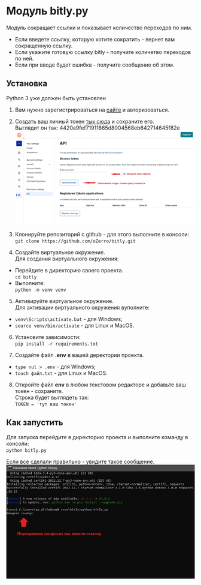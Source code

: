 # Модуль bitly.py
Модуль сокращает ссылки и показывает количество переходов по ним.  
- Если введете ссылку, которую хотите сократить - вернет вам сокращенную ссылку.
- Если укажите готовую ссылку bitly - получите количетво переходов по ней.
- Если при вводе будет ошибка - получите сообщение об этом.

## Установка
Python 3 уже должен быть установлен
1. Вам нужно зарегистрироваться на [сайте](https://bitly.com/) и авторизоваться.

2. Создать ваш личный токен [тык сюда](https://app.bitly.com/settings/api/) и сохраните его.  
Выглядит он так: 4420a9fef71911865d8004568eb642714645f82e  
![](https://github.com/oZerro/bitly/blob/main/img/qwe.jpg?raw=true)

3. Клонируйте репозиторий с github - для этого выполните в консоли:  
`git clone https://github.com/oZerro/bitly.git`

4. Создайте виртуальное окружение.  
Для создания виртуального окружения:  
- Перейдите в директорию своего проекта.  
`cd bitly` 
- Выполните:  
`python -m venv venv`

5. Активируйте виртуальное окружение.  
Для активации виртуального окружения вуполните:  
- `venv\Scripts\activate.bat` - для Windows;
- `source venv/bin/activate` - для Linux и MacOS.

6. Установите зависимости:  
 `pip install -r requirements.txt`  

7. Создайте файл **.env** в вашей деректории проекта.  
- `type nul > .env` - для Windows;
- `touch файл.txt` - для Linux и MacOS.

8. Откройте файл **env** в любом текстовом редакторе и добавьте ваш токен - сохраните.  
Строка будет выглядеть так:  
`TOKEN = 'тут ваш токен'`

## Как запустить
Для запуска перейдите в директорию проекта и выполните команду в консоли:    
`python bitly.py`  

Если все сделали правильно - увидите такое сообщение.
![](https://github.com/oZerro/bitly/blob/main/img/23.jpg?raw=true)




